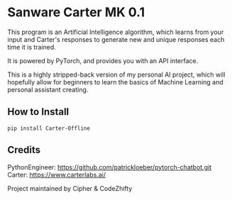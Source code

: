 # Sanware Carter MK 0.1

This program is an Artificial Intelligence algorithm, which learns from your input and Carter's responses to generate new and unique responses each time it is trained.

It is powered by PyTorch, and provides you with an API interface.

This is a highly stripped-back version of my personal AI project, which will hopefully allow for beginners to learn the basics of Machine Learning and personal assistant creating.

## How to Install

```
pip install Carter-Offline
```

## Credits 

PythonEngineer: https://github.com/patrickloeber/pytorch-chatbot.git
Carter: https://www.carterlabs.ai/

Project maintained by Cipher & CodeZhifty
